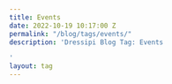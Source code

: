 ```yaml
---
title: Events
date: 2022-10-19 10:17:00 Z
permalink: "/blog/tags/events/"
description: 'Dressipi Blog Tag: Events

'
layout: tag
---
```


